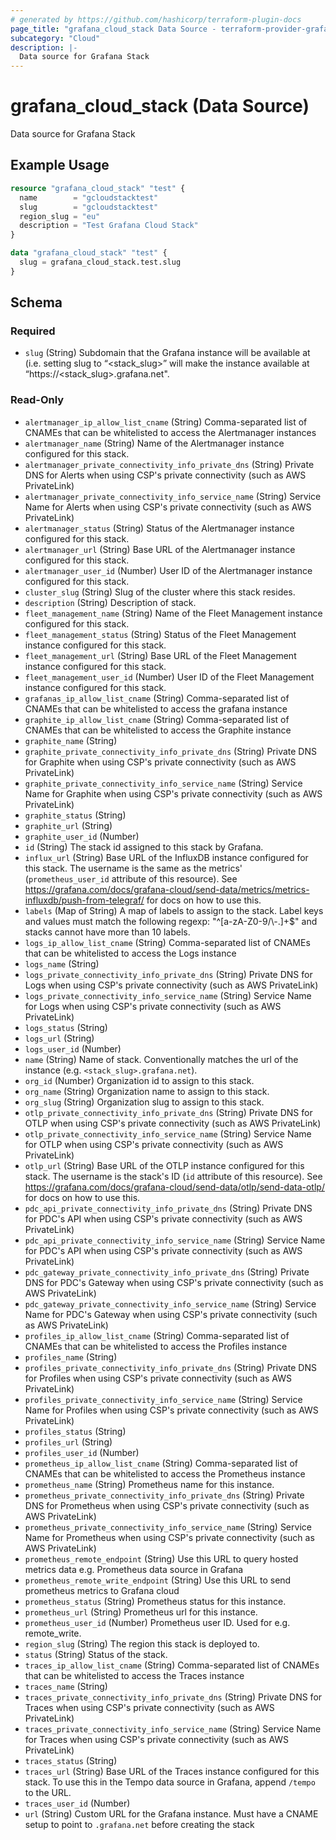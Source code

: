 ```yaml
---
# generated by https://github.com/hashicorp/terraform-plugin-docs
page_title: "grafana_cloud_stack Data Source - terraform-provider-grafana"
subcategory: "Cloud"
description: |-
  Data source for Grafana Stack
---
```


# grafana_cloud_stack (Data Source)

Data source for Grafana Stack

## Example Usage

```terraform
resource "grafana_cloud_stack" "test" {
  name        = "gcloudstacktest"
  slug        = "gcloudstacktest"
  region_slug = "eu"
  description = "Test Grafana Cloud Stack"
}

data "grafana_cloud_stack" "test" {
  slug = grafana_cloud_stack.test.slug
}
```

<!-- schema generated by tfplugindocs -->
## Schema

### Required

- `slug` (String) Subdomain that the Grafana instance will be available at (i.e. setting slug to “<stack_slug>” will make the instance
available at “https://<stack_slug>.grafana.net".

### Read-Only

- `alertmanager_ip_allow_list_cname` (String) Comma-separated list of CNAMEs that can be whitelisted to access the Alertmanager instances
- `alertmanager_name` (String) Name of the Alertmanager instance configured for this stack.
- `alertmanager_private_connectivity_info_private_dns` (String) Private DNS for Alerts when using CSP's private connectivity (such as AWS PrivateLink)
- `alertmanager_private_connectivity_info_service_name` (String) Service Name for Alerts when using CSP's private connectivity (such as AWS PrivateLink)
- `alertmanager_status` (String) Status of the Alertmanager instance configured for this stack.
- `alertmanager_url` (String) Base URL of the Alertmanager instance configured for this stack.
- `alertmanager_user_id` (Number) User ID of the Alertmanager instance configured for this stack.
- `cluster_slug` (String) Slug of the cluster where this stack resides.
- `description` (String) Description of stack.
- `fleet_management_name` (String) Name of the Fleet Management instance configured for this stack.
- `fleet_management_status` (String) Status of the Fleet Management instance configured for this stack.
- `fleet_management_url` (String) Base URL of the Fleet Management instance configured for this stack.
- `fleet_management_user_id` (Number) User ID of the Fleet Management instance configured for this stack.
- `grafanas_ip_allow_list_cname` (String) Comma-separated list of CNAMEs that can be whitelisted to access the grafana instance
- `graphite_ip_allow_list_cname` (String) Comma-separated list of CNAMEs that can be whitelisted to access the Graphite instance
- `graphite_name` (String)
- `graphite_private_connectivity_info_private_dns` (String) Private DNS for Graphite when using CSP's private connectivity (such as AWS PrivateLink)
- `graphite_private_connectivity_info_service_name` (String) Service Name for Graphite when using CSP's private connectivity (such as AWS PrivateLink)
- `graphite_status` (String)
- `graphite_url` (String)
- `graphite_user_id` (Number)
- `id` (String) The stack id assigned to this stack by Grafana.
- `influx_url` (String) Base URL of the InfluxDB instance configured for this stack. The username is the same as the metrics' (`prometheus_user_id` attribute of this resource). See https://grafana.com/docs/grafana-cloud/send-data/metrics/metrics-influxdb/push-from-telegraf/ for docs on how to use this.
- `labels` (Map of String) A map of labels to assign to the stack. Label keys and values must match the following regexp: "^[a-zA-Z0-9/\\-.]+$" and stacks cannot have more than 10 labels.
- `logs_ip_allow_list_cname` (String) Comma-separated list of CNAMEs that can be whitelisted to access the Logs instance
- `logs_name` (String)
- `logs_private_connectivity_info_private_dns` (String) Private DNS for Logs when using CSP's private connectivity (such as AWS PrivateLink)
- `logs_private_connectivity_info_service_name` (String) Service Name for Logs when using CSP's private connectivity (such as AWS PrivateLink)
- `logs_status` (String)
- `logs_url` (String)
- `logs_user_id` (Number)
- `name` (String) Name of stack. Conventionally matches the url of the instance (e.g. `<stack_slug>.grafana.net`).
- `org_id` (Number) Organization id to assign to this stack.
- `org_name` (String) Organization name to assign to this stack.
- `org_slug` (String) Organization slug to assign to this stack.
- `otlp_private_connectivity_info_private_dns` (String) Private DNS for OTLP when using CSP's private connectivity (such as AWS PrivateLink)
- `otlp_private_connectivity_info_service_name` (String) Service Name for OTLP when using CSP's private connectivity (such as AWS PrivateLink)
- `otlp_url` (String) Base URL of the OTLP instance configured for this stack. The username is the stack's ID (`id` attribute of this resource). See https://grafana.com/docs/grafana-cloud/send-data/otlp/send-data-otlp/ for docs on how to use this.
- `pdc_api_private_connectivity_info_private_dns` (String) Private DNS for PDC's API when using CSP's private connectivity (such as AWS PrivateLink)
- `pdc_api_private_connectivity_info_service_name` (String) Service Name for PDC's API when using CSP's private connectivity (such as AWS PrivateLink)
- `pdc_gateway_private_connectivity_info_private_dns` (String) Private DNS for PDC's Gateway when using CSP's private connectivity (such as AWS PrivateLink)
- `pdc_gateway_private_connectivity_info_service_name` (String) Service Name for PDC's Gateway when using CSP's private connectivity (such as AWS PrivateLink)
- `profiles_ip_allow_list_cname` (String) Comma-separated list of CNAMEs that can be whitelisted to access the Profiles instance
- `profiles_name` (String)
- `profiles_private_connectivity_info_private_dns` (String) Private DNS for Profiles when using CSP's private connectivity (such as AWS PrivateLink)
- `profiles_private_connectivity_info_service_name` (String) Service Name for Profiles when using CSP's private connectivity (such as AWS PrivateLink)
- `profiles_status` (String)
- `profiles_url` (String)
- `profiles_user_id` (Number)
- `prometheus_ip_allow_list_cname` (String) Comma-separated list of CNAMEs that can be whitelisted to access the Prometheus instance
- `prometheus_name` (String) Prometheus name for this instance.
- `prometheus_private_connectivity_info_private_dns` (String) Private DNS for Prometheus when using CSP's private connectivity (such as AWS PrivateLink)
- `prometheus_private_connectivity_info_service_name` (String) Service Name for Prometheus when using CSP's private connectivity (such as AWS PrivateLink)
- `prometheus_remote_endpoint` (String) Use this URL to query hosted metrics data e.g. Prometheus data source in Grafana
- `prometheus_remote_write_endpoint` (String) Use this URL to send prometheus metrics to Grafana cloud
- `prometheus_status` (String) Prometheus status for this instance.
- `prometheus_url` (String) Prometheus url for this instance.
- `prometheus_user_id` (Number) Prometheus user ID. Used for e.g. remote_write.
- `region_slug` (String) The region this stack is deployed to.
- `status` (String) Status of the stack.
- `traces_ip_allow_list_cname` (String) Comma-separated list of CNAMEs that can be whitelisted to access the Traces instance
- `traces_name` (String)
- `traces_private_connectivity_info_private_dns` (String) Private DNS for Traces when using CSP's private connectivity (such as AWS PrivateLink)
- `traces_private_connectivity_info_service_name` (String) Service Name for Traces when using CSP's private connectivity (such as AWS PrivateLink)
- `traces_status` (String)
- `traces_url` (String) Base URL of the Traces instance configured for this stack. To use this in the Tempo data source in Grafana, append `/tempo` to the URL.
- `traces_user_id` (Number)
- `url` (String) Custom URL for the Grafana instance. Must have a CNAME setup to point to `.grafana.net` before creating the stack
